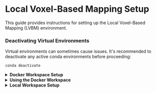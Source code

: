 # Local Voxel-Based Mapping Setup

This guide provides instructions for setting up the Local Voxel-Based Mapping (LVBM) environment.

### Deactivating Virtual Environments
Virtual environments can sometimes cause issues. It's recommended to deactivate any active conda environments before proceeding:

```
conda deactivate
```
<details>
<summary> <b>Docker Workspace Setup</b> </summary>

This guide is based on a slightly modified version from [Isaac ROS NVBlox Setup](https://nvidia-isaac-ros.github.io/repositories_and_packages/isaac_ros_nvblox/isaac_ros_nvblox/index.html#set-up-package-name).

1. **Create a workspace directory**:

```
mkdir -p  ~/workspaces/
```

2. **Clone the LVBM repository**:
```
cd  ~/workspaces && \
git clone https://github.com/KasperMollerHansen/LVBM.git isaac_ros-dev

cd ~/workspaces/isaac_ros-dev/ && \
git submodule update --init --recursive
```

3. **Set the workspace environment variable**:

```
echo "export ISAAC_ROS_WS=${HOME}/workspaces/isaac_ros-dev/" >> ~/.bashrc
source ~/.bashrc

```

4. **Setup Docker Environment**:
```
cd ${ISAAC_ROS_WS} && \
./docker_env_setup.sh
```
</details>

<details>
<summary><b>Using the Docker Workspace</b></summary>


### Launching Docker

To launch the Docker container, run the following commands:

```
cd $ISAAC_ROS_WS/src/isaac_ros_common && \
./scripts/run_dev.sh
```


### Build the Workspace in the Docker

Once the Docker environment is up and running, you can build the workspace:
```
cd $ISAAC_ROS_WS/ && \
./build_docker_workspace.sh
```
### Source the Workspace in the Docker

Once the workspace is build, the setup.bash cab be sourced
```
cd $ISAAC_ROS_WS/ && \
source install/setup.bash
```

### Test

```
ros2 launch nvblox_examples_bringup isaac_sim_example.launch.py \
rosbag:=${ISAAC_ROS_WS}/isaac_ros_assets/isaac_ros_nvblox/quickstart \
navigation:=False
```
</details>

<details>
<summary> <b>Local Workspace Setup</b> </summary>

1. **Clone the LVBM repository**:
```
cd  ~/workspaces && \
git clone https://github.com/KasperMollerHansen/LVBM.git
cd ~/workspaces/LVBM && \
git submodule update --init --recursive
```

2. **Set the workspace environment variable**:

```
echo "export LOCAL_ROS_WS=${HOME}/workspaces/LVBM/" >> ~/.bashrc
source ~/.bashrc
```
3. **Build the local workspace**
```
cd $LOCAL_ROS_WS/ && \
./build_local_workspace.sh
```
### 

</details>

